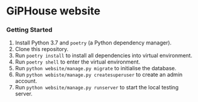 # GiPHouse website

### Getting Started

1. Install Python 3.7 and `poetry` (a Python dependency manager).
2. Clone this repository.
3. Run `poetry install` to install all dependencies into virtual environment.
4. Run `poetry shell` to enter the virtual environment.
5. Run `python website/manage.py migrate` to initialise the database.
5. Run `python webiste/manage.py createsuperuser` to create an admin account.
6. Run `python website/manage.py runserver` to start the local testing server.
